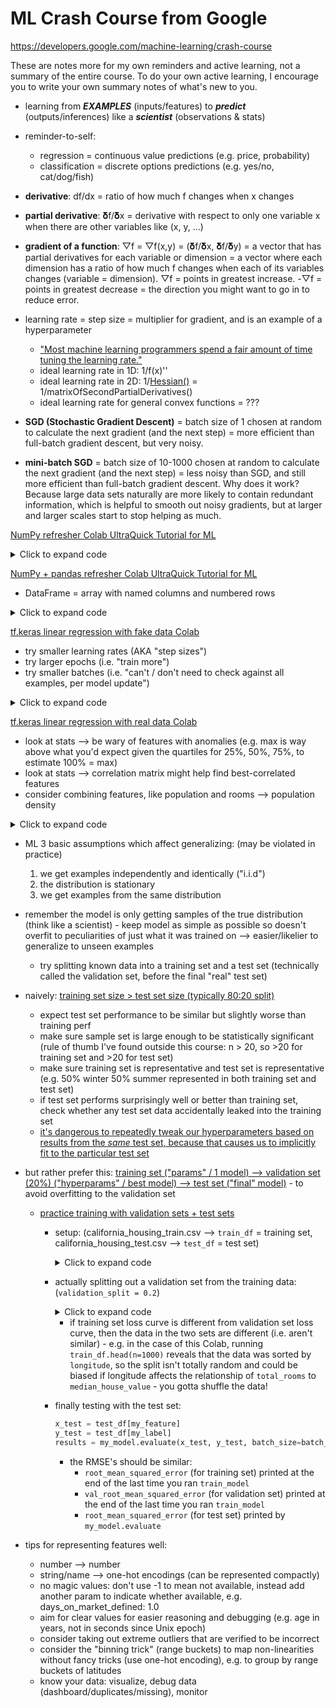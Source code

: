 # ML Crash Course from Google

https://developers.google.com/machine-learning/crash-course

These are notes more for my own reminders and active learning, not a summary of the entire course. To do your own active learning, I encourage you to write your own summary notes of what's new to you.

- learning from _**EXAMPLES**_ (inputs/features) to _**predict**_ (outputs/inferences) like a _**scientist**_ (observations & stats)

- reminder-to-self:

  - regression = continuous value predictions (e.g. price, probability)
  - classification = discrete options predictions (e.g. yes/no, cat/dog/fish)

- **derivative**: df/dx = ratio of how much f changes when x changes
- **partial derivative**: 𝛅f/𝛅x = derivative with respect to only one variable x when there are other variables like (x, y, ...)
- **gradient of a function**: ▽f = ▽f(x,y) = (𝛅f/𝛅x, 𝛅f/𝛅y) = a vector that has partial derivatives for each variable or dimension = a vector where each dimension has a ratio of how much f changes when each of its variables changes (variable = dimension). ▽f = points in greatest increase. -▽f = points in greatest decrease = the direction you might want to go in to reduce error.

- learning rate = step size = multiplier for gradient, and is an example of a hyperparameter

  - ["Most machine learning programmers spend a fair amount of time tuning the learning rate."](https://developers.google.com/machine-learning/crash-course/reducing-loss/learning-rate)
  - ideal learning rate in 1D: 1/f(x)''
  - ideal learning rate in 2D: 1/[Hessian()](https://en.wikipedia.org/wiki/Hessian_matrix) = 1/matrixOfSecondPartialDerivatives()
  - ideal learning rate for general convex functions = ???

- **SGD (Stochastic Gradient Descent)** = batch size of 1 chosen at random to calculate the next gradient (and the next step) = more efficient than full-batch gradient descent, but very noisy.
- **mini-batch SGD** = batch size of 10-1000 chosen at random to calculate the next gradient (and the next step) = less noisy than SGD, and still more efficient than full-batch gradient descent. Why does it work? Because large data sets naturally are more likely to contain redundant information, which is helpful to smooth out noisy gradients, but at larger and larger scales start to stop helping as much.

[NumPy refresher Colab UltraQuick Tutorial for ML](https://colab.research.google.com/github/google/eng-edu/blob/main/ml/cc/exercises/numpy_ultraquick_tutorial.ipynb)

<details>

<summary>Click to expand code</summary>

```py
import numpy as np
array_1d = np.array([1, 2, 3])
array_2d = np.array([[1, 2], [3, 4], [5, 6]])
array_sequence = np.arange(1, 5) # [1,2,3,4]
array_random_ints = np.random.randint(low=50, high=101, size=(6)) # 6 numbers in 50-100, exclusive of (101)
array_random_floats = np.random.random([6]) # array of 6 random floats
# "broadcasting" to auto-resize to arrays of compatible dimensions, like:
print(array_1d * 2 + 0.01) # [2.01, 4.01, 6.01]
```

</details>

[NumPy + pandas refresher Colab UltraQuick Tutorial for ML](https://colab.research.google.com/github/google/eng-edu/blob/main/ml/cc/exercises/pandas_dataframe_ultraquick_tutorial.ipynb)

- DataFrame = array with named columns and numbered rows

<details>

<summary>Click to expand code</summary>

```py
import numpy as np
import pandas as pd
array_2d = np.array([[0, 3], [10, 7], [20, 9], [30, 14], [40, 15]])
# array_2d = np.random.randint(low=0,high=101,size=(5,2))
column_names = ['temperature', 'activity']
dataframe = pd.DataFrame(data=array_2d, columns=column_names)
#    temperature  activity
# 0            0         3
# 1           10         7
# 2           20         9
# 3           30        14
# 4           40        15
dataframe['new column name'] = dataframe['activity'] + 2
#    temperature  activity  new column name
# 0            0         3                5
# 1           10         7                9
# 2           20         9               11
# 3           30        14               16
# 4           40        15               17
rows_0_to_2 = dataframe.head(3)
rows_0_to_2 = dataframe[0:3]
row_2 = dataframe.iloc[[2]]
row_2 = dataframe[2:3]
rows_2_to_4 = dataframe[2:5]
temp_column = dataframe['temperature']
cell_row_0_temp = dataframe['temperature'][0]
independent_clone = pd.DataFrame.copy(dataframe) # not affected by changes in the original dataframe
```

</details>

[tf.keras linear regression with fake data Colab](https://colab.research.google.com/github/google/eng-edu/blob/main/ml/cc/exercises/linear_regression_with_synthetic_data.ipynb)

- try smaller learning rates (AKA "step sizes")
- try larger epochs (i.e. "train more")
- try smaller batches (i.e. "can't / don't need to check against all examples, per model update")

<details>

<summary>Click to expand code</summary>

```py
import pandas as pd
import tensorflow as tf
from matplotlib import pyplot as plt
def build_model(step_size): # learning rate = step size
  model = tf.keras.models.Sequential()
  model.add(tf.keras.layers.Dense(units=1, input_shape=(1,)))
  model.compile(optimizer=tf.keras.optimizers.RMSprop(lr=step_size),
                loss='mean_squared_error',
                metrics=[tf.keras.metrics.RootMeanSquaredError()])
  return model
def train_model(model, feature, label, epochs, batch_size):
  training_history = model.fit(x=feature,
                               y=label,
                               batch_size=batch_size,
                               epochs=epochs)
  trained_weight = model.get_weights()[0]
  trained_bias = model.get_weights()[1]
  epochs = training_history.epoch
  epoch_history = pd.DataFrame(training_history.history)
  error_history = epoch_history['root_mean_squared_error']
  return trained_weight, trained_bias, epochs, error_history
def plot_model(trained_weight, trained_bias, feature, label):
  plt.xlabel('feature')
  plt.ylabel('label')
  plt.scatter(feature, label)
  def model_red_line():
    x0 = 0
    y0 = trained_bias
    x1 = feature[-1]
    y1 = trained_weight * x1 + trained_bias
    plt.plot([x0, x1], [y0, y1], c='r')
  model_red_line()
  plt.show()
def plot_loss_history(epochs, error_history):
  plt.figure()
  plt.xlabel('Epoch')
  plt.ylabel('Error')
  plt.plot(epochs, error_history, label='Loss')
  plt.legend()
  plt.ylim([error_history.min()*0.97, error_history.max()])
  plt.show()
def learn_and_plot(features, labels, step_size, epochs, batch_size):
  model = build_model(learning_rate)
  trained_weight, trained_bias, epochs, error_history = train_model(
    model,
    features,
    labels,
    epochs,
    batch_size)
  plot_model(trained_weight, trained_bias, features, labels)
  plot_loss_history(epochs, error_history)

features = ([1.0, 2.0,  3.0,  4.0,  5.0,  6.0,  7.0,  8.0,  9.0, 10.0, 11.0, 12.0])
labels   = ([5.0, 8.8,  9.6, 14.2, 18.8, 19.5, 21.4, 26.8, 28.9, 32.0, 33.8, 38.2])

learning_rate = 0.2 # AKA step size
epochs = 100
batch_size = 2 # minibatches are faster than using all 12 examples per model update

learn_and_plot(features, labels, learning_rate, epochs, batch_size)
```

</details>

[tf.keras linear regression with real data Colab](https://colab.research.google.com/github/google/eng-edu/blob/main/ml/cc/exercises/linear_regression_with_a_real_dataset.ipynb)

- look at stats --> be wary of features with anomalies (e.g. max is way above what you'd expect given the quartiles for 25%, 50%, 75%, to estimate 100% = max)
- look at stats --> correlation matrix might help find best-correlated features
- consider combining features, like population and rooms --> population density

<details>

<summary>Click to expand code</summary>

```py
import pandas as pd
import tensorflow as tf
from matplotlib import pyplot as plt
def adjust_report_granularity():
  pd.options.display.max_rows = 10
  pd.options.display.float_format = '{:.1f}'.format
def get_csv_into_dataframe():
  dataframe = pd.read_csv(filepath_or_buffer='./california_housing_train.csv')
  # dataframe = pd.read_csv(filepath_or_buffer='https://download.mlcc.google.com/mledu-datasets/california_housing_train.csv')
  dataframe['median_house_value'] /= 1000.0 # scale the data to keep features in similar number range
  return dataframe
adjust_report_granularity()
dataframe = get_csv_into_dataframe()
first_few_rows = dataframe.head()
column_stats = dataframe.describe()

def build_model(step_size): # learning rate = step size
  model = tf.keras.models.Sequential()
  model.add(tf.keras.layers.Dense(units=1, input_shape=(1,)))
  model.compile(optimizer=tf.keras.optimizers.RMSprop(lr=step_size),
                loss='mean_squared_error',
                metrics=[tf.keras.metrics.RootMeanSquaredError()])
  return model
def train_model(model, feature, label, epochs, batch_size):
  training_history = model.fit(x=feature,
                               y=label,
                               batch_size=batch_size,
                               epochs=epochs)
  trained_weight = model.get_weights()[0]
  trained_bias = model.get_weights()[1]
  epochs = training_history.epoch
  epoch_history = pd.DataFrame(training_history.history)
  error_history = epoch_history['root_mean_squared_error']
  return trained_weight, trained_bias, epochs, error_history
def plot_model(trained_weight, trained_bias, feature, label, dataframe):
  plt.xlabel(feature)
  plt.ylabel(label)
  random_examples = dataframe.sample(n=200)
  plt.scatter(random_examples[feature], random_examples[label])
  def model_red_line():
    x0 = 0
    y0 = trained_bias
    x1 = 10000
    y1 = trained_weight * x1 + trained_bias
    plt.plot([x0, x1], [y0, y1], c='r')
  model_red_line()
  plt.show()
def plot_loss_history(epochs, error_history):
  plt.figure()
  plt.xlabel('Epoch')
  plt.ylabel('Error')
  plt.plot(epochs, error_history, label='Loss')
  plt.legend()
  plt.ylim([error_history.min()*0.97, error_history.max()])
  plt.show()
def predict(n, feature, label, model, dataframe):
  batch = dataframe[feature][10000:10000 + n]
  predicted_values = model.predict_on_batch(x=batch)
  print('feature   label          predicted')
  print('  value   value          value')
  print('          in thousand$   in thousand$')
  print('--------------------------------------')
  for i in range(n):
      print('%5.0f %6.0f %15.0f' % (dataframe[feature][10000 + i],
                                    dataframe[label][10000 + i],
                                    predicted_values[i][0]))
def learn_plot_predict(feature_name, label_name, step_size, epochs, batch_size, dataframe):
  model = build_model(step_size)
  trained_weight, trained_bias, epochs, error_history = train_model(
    model,
    dataframe[feature_name],
    dataframe[label_name],
    epochs,
    batch_size)
  plot_model(trained_weight, trained_bias, feature_name, label_name, dataframe)
  plot_loss_history(epochs, error_history)
  predict(10, feature_name, label_name, model, dataframe)

learning_rate = 0.2 # AKA step size
epochs = 10
batch_size = 10 # minibatches are faster than using all 12 examples per model update

dataframe["pop_density"] = dataframe['population'] / dataframe['total_rooms']

# feature_name = 'pop_density'
feature_name = 'median_income' # has 0.7 correlation with median_house_value
label_name = 'median_house_value' # we'll predict house value based on pop density

learn_plot_predict(feature_name, label_name, learning_rate, epochs, batch_size, dataframe)

# still not great - can we use stats to help us see which feature correlate with the label? use a correlation matrix!:
correlation_matrix = dataframe.corr() # 1.0 = perfect, 0 = none, -1.0 = reverse perfect
```

</details>

- ML 3 basic assumptions which affect generalizing: (may be violated in practice)
  1. we get examples independently and identically ("i.i.d")
  2. the distribution is stationary
  3. we get examples from the same distribution
- remember the model is only getting samples of the true distribution (think like a scientist) - keep model as simple as possible so doesn't overfit to peculiarities of just what it was trained on --> easier/likelier to generalize to unseen examples

  - try splitting known data into a training set and a test set (technically called the validation set, before the final "real" test set)

- naively: [training set size > test set size (typically 80:20 split)](https://developers.google.com/machine-learning/crash-course/training-and-test-sets/splitting-data)

  - expect test set performance to be similar but slightly worse than training perf
  - make sure sample set is large enough to be statistically significant (rule of thumb I've found outside this course: n > 20, so >20 for training set and >20 for test set)
  - make sure training set is representative and test set is representative (e.g. 50% winter 50% summer represented in both training set and test set)
  - if test set performs surprisingly well or better than training set, check whether any test set data accidentally leaked into the training set
  - [it's dangerous to repeatedly tweak our hyperparameters based on results from the _same_ test set, because that causes us to implicitly fit to the particular test set](https://developers.google.com/machine-learning/crash-course/validation/check-your-intuition)

- but rather prefer this: [training set ("params" / 1 model) --> validation set (20%) ("hyperparams" / best model) --> test set ("final" model)](https://developers.google.com/machine-learning/crash-course/validation/video-lecture) - to avoid overfitting to the validation set

  - [practice training with validation sets + test sets](https://colab.research.google.com/github/google/eng-edu/blob/main/ml/cc/exercises/validation_and_test_sets.ipynb?hl=en)

    - setup: (california_housing_train.csv --> `train_df` = training set, california_housing_test.csv --> `test_df` = test set)

      <details>

      <summary>Click to expand code</summary>

      ```py
      # Import modules
      import numpy as np
      import pandas as pd
      import tensorflow as tf
      from matplotlib import pyplot as plt

      pd.options.display.max_rows = 10
      pd.options.display.float_format = "{:.1f}".format

      train_df = pd.read_csv("https://download.mlcc.google.com/mledu-datasets/california_housing_train.csv")

      test_df = pd.read_csv("https://download.mlcc.google.com/mledu-datasets/california_housing_test.csv")

      scale_factor = 1000.0

      # Scale the training set's label.
      train_df["median_house_value"] /= scale_factor

      # Scale the test set's label
      test_df["median_house_value"] /= scale_factor

      def build_model(my_learning_rate):
        """Create and compile a simple linear regression model."""
        # Most simple tf.keras models are sequential.
        model = tf.keras.models.Sequential()

        # Add one linear layer to the model to yield a simple linear regressor.
        model.add(tf.keras.layers.Dense(units=1, input_shape=(1,)))

        # Compile the model topography into code that TensorFlow can efficiently
        # execute. Configure training to minimize the model's mean squared error.
        model.compile(optimizer=tf.keras.optimizers.RMSprop(lr=my_learning_rate),
                      loss="mean_squared_error",
                      metrics=[tf.keras.metrics.RootMeanSquaredError()])

        return model


      def train_model(model, df, feature, label, my_epochs,
                      my_batch_size=None, my_validation_split=0.1):
        """Feed a dataset into the model in order to train it."""

        history = model.fit(x=df[feature],
                            y=df[label],
                            batch_size=my_batch_size,
                            epochs=my_epochs,
                            validation_split=my_validation_split)

        # Gather the model's trained weight and bias.
        trained_weight = model.get_weights()[0]
        trained_bias = model.get_weights()[1]

        # The list of epochs is stored separately from the
        # rest of history.
        epochs = history.epoch

        # Isolate the root mean squared error for each epoch.
        hist = pd.DataFrame(history.history)
        rmse = hist["root_mean_squared_error"]

        return epochs, rmse, history.history

      print("Defined the build_model and train_model functions.")


      def plot_the_loss_curve(epochs, mae_training, mae_validation):
        """Plot a curve of loss vs. epoch."""

        plt.figure()
        plt.xlabel("Epoch")
        plt.ylabel("Root Mean Squared Error")

        plt.plot(epochs[1:], mae_training[1:], label="Training Loss")
        plt.plot(epochs[1:], mae_validation[1:], label="Validation Loss")
        plt.legend()

        # We're not going to plot the first epoch, since the loss on the first epoch
        # is often substantially greater than the loss for other epochs.
        merged_mae_lists = mae_training[1:] + mae_validation[1:]
        highest_loss = max(merged_mae_lists)
        lowest_loss = min(merged_mae_lists)
        delta = highest_loss - lowest_loss
        print(delta)

        top_of_y_axis = highest_loss + (delta * 0.05)
        bottom_of_y_axis = lowest_loss - (delta * 0.05)

        plt.ylim([bottom_of_y_axis, top_of_y_axis])
        plt.show()

      print("Defined the plot_the_loss_curve function.")
      ```

      </details>

    - actually splitting out a validation set from the training data: (`validation_split = 0.2`)

      <details>

      <summary>Click to expand code</summary>

      ```py
      # The following variables are the hyperparameters.
      learning_rate = 0.08
      epochs = 30
      batch_size = 100

      # Split the original training set into a reduced training set and a
      # validation set.
      validation_split = 0.2

      # Identify the feature and the label.
      my_feature = "median_income"    # the median income on a specific city block.
      my_label = "median_house_value" # the median house value on a specific city block.
      # That is, you're going to create a model that predicts house value based
      # solely on the neighborhood's median income.

      # SHUFFLE THE TRAINING DATA BEFORE SPLITTING OUT A VALIDATION SET:
      # shuffled_train_df = train_df.reindex(np.random.permutation(train_df.index))

      # Invoke the functions to build and train the model.
      my_model = build_model(learning_rate)
      # SHOULD USE shuffled_train_df INSTEAD OF train_df DIRECTLY:
      # epochs, rmse, history = train_model(my_model, shuffled_train_df, my_feature,
      #                                     my_label, epochs, batch_size,
      #                                     validation_split)
      epochs, rmse, history = train_model(my_model, train_df, my_feature,
                                          my_label, epochs, batch_size,
                                          validation_split)

      plot_the_loss_curve(epochs, history["root_mean_squared_error"],
                          history["val_root_mean_squared_error"])
      ```

      </details>

      - if training set loss curve is different from validation set loss curve, then the data in the two sets are different (i.e. aren't similar) - e.g. in the case of this Colab, running `train_df.head(n=1000)` reveals that the data was sorted by `longitude`, so the split isn't totally random and could be biased if longitude affects the relationship of `total_rooms` to `median_house_value` - you gotta shuffle the data!

    - finally testing with the test set:

      ```py
      x_test = test_df[my_feature]
      y_test = test_df[my_label]
      results = my_model.evaluate(x_test, y_test, batch_size=batch_size)
      ```

      - the RMSE's should be similar:
        - `root_mean_squared_error` (for training set) printed at the end of the last time you ran `train_model`
        - `val_root_mean_squared_error` (for validation set) printed at the end of the last time you ran `train_model`
        - `root_mean_squared_error` (for test set) printed by `my_model.evaluate`

- tips for representing features well:
  - number --> number
  - string/name --> one-hot encodings (can be represented compactly)
  - no magic values: don't use -1 to mean not available, instead add another param to indicate whether available, e.g. days_on_market_defined: 1.0
  - aim for clear values for easier reasoning and debugging (e.g. age in years, not in seconds since Unix epoch)
  - consider taking out extreme outliers that are verified to be incorrect
  - consider the "binning trick" (range buckets) to map non-linearities without fancy tricks (use one-hot encoding), e.g. to group by range buckets of latitudes
  - know your data: visualize, debug data (dashboard/duplicates/missing), monitor
